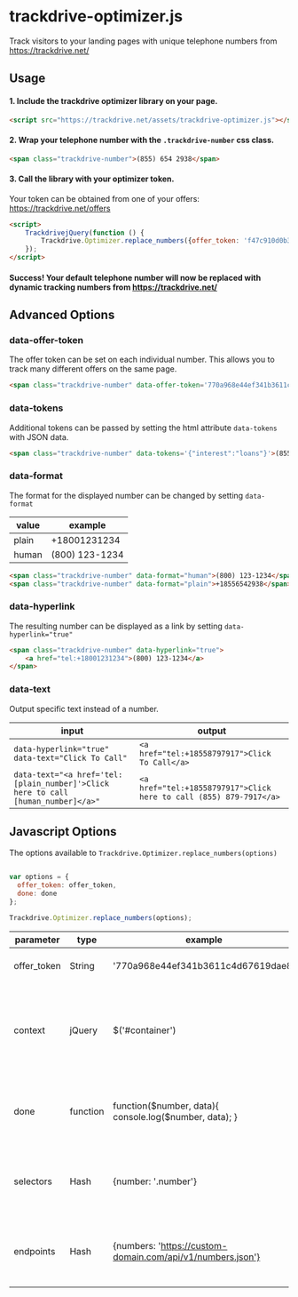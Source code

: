 # trackdrive-optimizer.js

Track visitors to your landing pages with unique telephone numbers from https://trackdrive.net/


## Usage

#### 1. Include the trackdrive optimizer library on your page.

``` html
<script src="https://trackdrive.net/assets/trackdrive-optimizer.js"></script>
```

#### 2. Wrap your telephone number with the `.trackdrive-number` css class.

``` html
<span class="trackdrive-number">(855) 654 2938</span>
```

#### 3. Call the library with your optimizer token.

Your token can be obtained from one of your offers: https://trackdrive.net/offers

``` html
<script>
    TrackdrivejQuery(function () {
        Trackdrive.Optimizer.replace_numbers({offer_token: 'f47c910d0b3429902ee69290009e36a4'});
    });
</script>
```

#### Success! Your default telephone number will now be replaced with dynamic tracking numbers from https://trackdrive.net/



## Advanced Options

### data-offer-token

The offer token can be set on each individual number. This allows you to track many different offers on the same page.


``` html
<span class="trackdrive-number" data-offer-token='770a968e44ef341b3611c4d67619dae8'>(855) 654 2938</span>
```


### data-tokens

Additional tokens can be passed by setting the html attribute `data-tokens` with JSON data.


``` html
<span class="trackdrive-number" data-tokens='{"interest":"loans"}'>(855) 654 2938</span>
```


### data-format

The format for the displayed number can be changed by setting `data-format`

value | example
--- | ---
plain | +18001231234
human | (800) 123-1234


``` html
<span class="trackdrive-number" data-format="human">(800) 123-1234</span>
<span class="trackdrive-number" data-format="plain">+18556542938</span>
```


### data-hyperlink

The resulting number can be displayed as a link by setting `data-hyperlink="true"`


``` html
<span class="trackdrive-number" data-hyperlink="true">
    <a href="tel:+18001231234">(800) 123-1234</a>
</span>
```



### data-text

Output specific text instead of a number.


input | output
--- | ---
`data-hyperlink="true" data-text="Click To Call"` | `<a href="tel:+18558797917">Click To Call</a>`
`data-text="<a href='tel:[plain_number]'>Click here to call [human_number]</a>"` | `<a href="tel:+18558797917">Click here to call (855) 879-7917</a>`

## Javascript Options

The options available to `Trackdrive.Optimizer.replace_numbers(options)`

``` javascript

var options = {
  offer_token: offer_token,
  done: done
};

Trackdrive.Optimizer.replace_numbers(options);

```

parameter | type | example | description
--- | --- | --- | ---
offer_token | String | '770a968e44ef341b3611c4d67619dae8' | The 32 character offer token.
context | jQuery | $('#container') | Number replacement will be limited to the contents of this jQuery element.
done | function | function($number, data){ console.log($number, data); } | Callback function called after each number is drawn.
selectors | Hash | {number: '.number'} | CSS selectors used by the plugin to select DOM elements.
endpoints | Hash | {numbers: 'https://custom-domain.com/api/v1/numbers.json'} | HTTP endpoints used by the plugin when making API requests.
